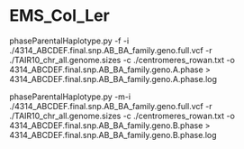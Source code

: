 # EMS_Col_Ler


phaseParentalHaplotype.py -f -i ./4314_ABCDEF.final.snp.AB_BA_family.geno.full.vcf -r ./TAIR10_chr_all.genome.sizes -c ./centromeres_rowan.txt -o 4314_ABCDEF.final.snp.AB_BA_family.geno.A.phase > 4314_ABCDEF.final.snp.AB_BA_family.geno.A.phase.log

phaseParentalHaplotype.py -m-i ./4314_ABCDEF.final.snp.AB_BA_family.geno.full.vcf -r ./TAIR10_chr_all.genome.sizes -c ./centromeres_rowan.txt -o 4314_ABCDEF.final.snp.AB_BA_family.geno.B.phase > 4314_ABCDEF.final.snp.AB_BA_family.geno.B.phase.log

